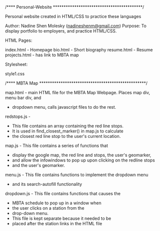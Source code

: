 /**** Personal-Website ******************************************/

Personal website created in HTML/CSS to practice these languages

Author: Nadine Shen Molesky (nadineshenm@gmail.com)
Purpose: To display portfolio to employers, and practice HTML/CSS.

HTML Pages:

index.html - Homepage
bio.html - Short biography
resume.html - Resume
projects.html - has link to MBTA map

Stylesheet:

style1.css

/**** MBTA Map **************************************************/

map.html - main HTML file for the MBTA Map Webpage. Places map div, menu bar div, and 
* dropdown menu, calls javascript files to do the rest.

redstops.js - 
* This file contains an array containing the red line stops.
* It is used in find_closest_marker() in map.js to calculate
* the closest red line stop to the user's current location.

map.js - This file contains a series of functions that
* display the google map, the red line and stops, the user's geomarker,
* and allow the infowindows to pop up upon clicking on the redline stops
* and the user's geomarker.

menu.js - This file contains functions to implement the dropdown menu
* and its search-autofill functionality

dropdown.js - This file contains functions that causes the
* MBTA schedule to pop up in a window when
* the user clicks on a station from the
* drop-down menu. 
* This file is kept separate because it needed to be
* placed after the station links in the HTML file

